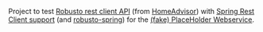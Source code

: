 Project to test [Robusto rest client API](https://github.com/HomeAdvisor/Robusto/wiki) (from [HomeAdvisor](https://homeadvisor.tech/robusto-java-api-client-framework/)) with [Spring Rest Client support](https://spring.io/guides/gs/consuming-rest/) (and [robusto-spring](https://github.com/HomeAdvisor/Robusto/tree/master/robusto-spring)) for the [(fake) PlaceHolder Webservice](https://jsonplaceholder.typicode.com/).
